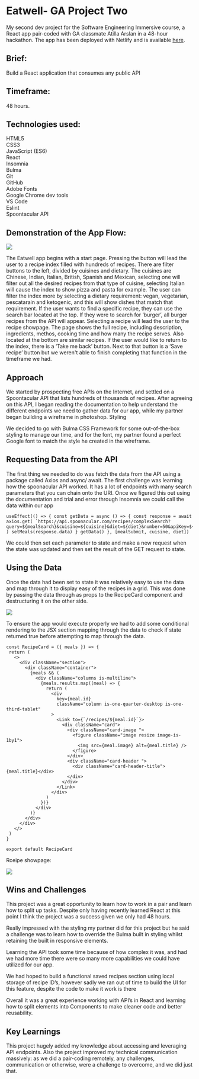 <h1> Eatwell- GA Project Two </h1>

My second dev project for the Software Engineering Immersive course, a React app pair-coded with GA classmate Atilla Arslan in a 48-hour hackathon.
The app has been deployed with Netlify and is available [here](https://eatwellapp.netlify.app/).

<h2> Brief: </h2>

Build a React application that consumes any public API

<h2> Timeframe: </h2>

48 hours.

<h2> Technologies used: </h2>

HTML5 <br>
CSS3 <br>
JavaScript (ES6) <br>
React <br>
Insomnia <br>
Bulma <br>
Git <br>
GitHub <br>
Adobe Fonts <br>
Google Chrome dev tools <br>
VS Code <br>
Eslint <br>
Spoontacular API <br>

<h2> Demonstration of the App Flow: </h2>

<img src= "https://media.giphy.com/media/55Rn72lkQNVK8ddATn/giphy.gif"  />

The Eatwell app begins with a start page. Pressing the button will lead the user to a recipe index filled with hundreds of recipes. There are filter buttons to the left, divided by cuisines and dietary. The cuisines are Chinese, Indian, Italian, British, Spanish and Mexican, selecting one will filter out all the desired recipes from that type of cuisine, selecting Italian will cause the index to show pizza and pasta for example. The user can filter the index more by selecting a dietary requirement: vegan, vegetarian, pescatarain and ketogenic, and this will show dishes that match that requirement. If the user wants to find a specific recipe, they can use the search bar located at the top. If they were to search for ‘burger’, all burger recipes from the API will appear. Selecting a recipe will lead the user to the recipe showpage. The page shows the full recipe, including description, ingredients, methos, cooking time and how many the recipe serves. Also located at the bottom are similar recipes. If the user would like to return to the index, there is a ‘Take me back’ button. Next to that button is a ‘Save recipe’ button but we weren't able to finish completing that function in the timeframe we had.

<h2>Approach</h2>

We started by prospecting free APIs on the Internet, and settled on a Spoontacular API that lists hundreds of thousands of recipes. After agreeing on this API, I began reading the documentation to help understand the different endpoints we need to gather data for our app, while my partner began building a wireframe in photoshop.
Styling

We decided to go with Bulma CSS Framework for some out-of-the-box styling to manage our time, and for the font, my partner found a perfect Google font to match the style he created in the wireframe. 

<h2> Requesting Data from the API </h2>

The first thing we needed to do was fetch the data from the API using a package called Axios and async/ await. The first challenge was learning how the spoonacular API worked. It has a lot of endpoints with many search parameters that you can chain onto the URI. Once we figured this out using the documentation and trial and error through Insomnia we could call the data within our app
```
useEffect(() => { const getData = async () => { const response = await axios.get( `https://api.spoonacular.com/recipes/complexSearch?query=${mealSearch}&cuisine=${cuisine}&diet=${diet}&number=50&apiKey=${key}` ) setMeals(response.data) } getData() }, [mealSubmit, cuisine, diet])
```

We could then set each parameter to state and make a new request when the state was updated and then set the result of the GET request to state.

<h2> Using the Data</h2>

Once the data had been set to state it was relatively easy to use the data and map through it to display easy of the recipes in a grid. This was done by passing the data through as props to the RecipeCard component and destructuring it on the other side.

<img src= "https://imgur.com/SL6Lm2j.png"  />

To ensure the app would execute properly we had to add some conditional rendering to the JSX section mapping through the data to check if state returned true before attempting to map through the data.
```
const RecipeCard = ({ meals }) => {
 return (
   <>
     <div className="section">
       <div className="container">
         {meals && (
           <div className="columns is-multiline">
             {meals.results.map((meal) => {
               return (
                 <div
                   key={meal.id}
                   className="column is-one-quarter-desktop is-one-third-tablet"
                 >
                   <Link to={`/recipes/${meal.id}`}>
                     <div className="card">
                       <div className="card-image ">
                         <figure className="image resize image-is-1by1">
                           <img src={meal.image} alt={meal.title} />
                         </figure>
                       </div>
                       <div className="card-header ">
                         <div className="card-header-title">{meal.title}</div>
                       </div>
                     </div>
                   </Link>
                 </div>
               )
             })}
           </div>
         )}
       </div>
     </div>
   </>
 )
}
 
export default RecipeCard
```
Rceipe showpage:

<img src= "https://imgur.com/T5kGEv2.png"  />

<h2>Wins and Challenges</h2>

This project was a great opportunity to learn how to work in a pair and learn how to split up tasks. Despite only having recently learned React at this point I think the project was a success given we only had 48 hours.

Really impressed with the styling my partner did for this project but he said a challenge was to learn how to override the Bulma built in styling whilst retaining the built in responsive elements.

Learning the API took some time because of how complex it was, and had we had more time there were so many more capabilities we could have utilized for our app.

We had hoped to build a functional saved recipes section using local storage of recipe ID’s, however sadly we ran out of time to build the UI for this feature, despite the code to make it work is there

Overall it was a great experience working with API’s in React and learning how to split elements into Components to make cleaner code and better reusability.

<h2>Key Learnings</h2>

This project hugely added my knowledge about accessing and leveraging API endpoints. Also the project improved my technical communication massively: as we did a pair-coding remotely, any challenges, communication or otherwise, were a challenge to overcome, and we did just that.

